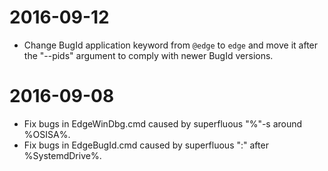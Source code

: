 2016-09-12
==========
+ Change BugId application keyword from `@edge` to `edge` and move it after the
  "--pids" argument to comply with newer BugId versions.

2016-09-08
==========
+ Fix bugs in EdgeWinDbg.cmd caused by superfluous "%"-s around %OSISA%.
+ Fix bugs in EdgeBugId.cmd caused by superfluous ":" after %SystemdDrive%.

